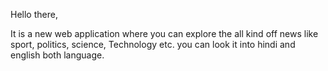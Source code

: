 Hello there,

It is a new web application where you can explore the all kind off news like sport, politics, science, Technology etc. you can look it into hindi and english both language.
